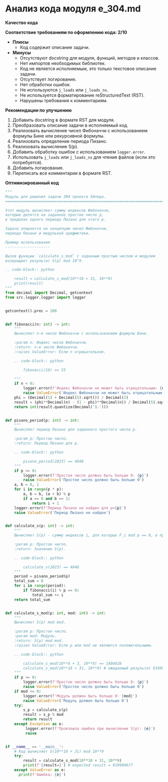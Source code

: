 # Анализ кода модуля e_304.md

**Качество кода**

**Соответствие требованиям по оформлению кода: 2/10**

- **Плюсы**
    - Код содержит описание задачи.
- **Минусы**
    - Отсутствуют docstring для модуля, функций, методов и классов.
    - Нет импортов необходимых библиотек.
    - Код не является исполняемым, это только текстовое описание задачи.
    - Отсутствует логирование.
    - Нет обработки ошибок.
    - Не используются `j_loads` или `j_loads_ns`.
    - Не используется форматирование reStructuredText (RST).
    - Нарушены требования к комментариям.

**Рекомендации по улучшению**

1.  Добавить docstring в формате RST для модуля.
2.  Преобразовать описание задачи в исполняемый код.
3.  Реализовать вычисление чисел Фибоначчи с использованием формулы Бине или рекурсивной формулы.
4.  Реализовать определение периода Пизано.
5.  Реализовать вычисление S(p).
6.  Добавить обработку ошибок с использованием `logger.error`.
7.  Использовать `j_loads` или `j_loads_ns` для чтения файлов (если это потребуется).
8.  Добавить логирование.
9.  Переписать все комментарии в формате RST.

**Оптимизированный код**

```python
"""
Модуль для решения задачи 304 проекта Эйлера.
=========================================================================================

Этот модуль вычисляет сумму индексов Фибоначчи,
которые делятся на заданное простое число p,
в пределах одного периода Пизано для этого p.

Задача опирается на концепцию чисел Фибоначчи,
периода Пизано и модульной арифметики.

Пример использования
--------------------

Вызов функции `calculate_s_mod` с заданным простым числом и модулем
возвращает результат S(p) mod 10^9.

.. code-block:: python

    result = calculate_s_mod(10**18 + 31, 10**9)
    print(result)
"""
from decimal import Decimal, getcontext
from src.logger.logger import logger


getcontext().prec = 100


def fibonacci(n: int) -> int:
    """
    Вычисляет n-е число Фибоначчи с использованием формулы Бине.

    :param n: Индекс числа Фибоначчи.
    :return: n-е число Фибоначчи.
    :raises ValueError: Если n отрицательное.

    .. code-block:: python

        fibonacci(10) == 55

    """
    if n < 0:
        logger.error(f'Индекс Фибоначчи не может быть отрицательным: {n}')
        raise ValueError('Индекс Фибоначчи не может быть отрицательным')
    phi = (Decimal(1) + Decimal(5).sqrt()) / Decimal(2)
    result = (phi**Decimal(n) - (1 - phi)**Decimal(n)) / Decimal(5).sqrt()
    return int(result.quantize(Decimal('1.')))


def pisano_period(p: int) -> int:
    """
    Вычисляет период Пизано для заданного простого числа p.

    :param p: Простое число.
    :return: Период Пизано для p.

    .. code-block:: python

        pisano_period(2023) == 4048
    """
    if p <= 0:
        logger.error(f'Простое число должно быть больше 0: {p}')
        raise ValueError('Простое число должно быть больше 0')
    a, b = 0, 1
    for i in range(p * p):
        a, b = b, (a + b) % p
        if a == 0 and b == 1:
            return i + 1
    logger.error(f'Период Пизано не найден для p={p}')
    raise ValueError('Период Пизано не найден')


def calculate_s(p: int) -> int:
    """
    Вычисляет S(p) - сумму индексов i, для которых F_i mod p == 0, в пределах периода Пизано.

    :param p: Простое число.
    :return: Значение S(p).

    .. code-block:: python

        calculate_s(2023) == 4048
    """
    period = pisano_period(p)
    total_sum = 0
    for i in range(period):
        if fibonacci(i) % p == 0:
            total_sum += i
    return total_sum


def calculate_s_mod(p: int, mod: int) -> int:
    """
    Вычисляет S(p) mod mod.

    :param p: Простое число.
    :param mod: Модуль.
    :return: S(p) mod mod.
    :raises ValueError: Если p или mod не являются положительными.

    .. code-block:: python

        calculate_s_mod(10**6 + 3, 10**9) == 1404928
        calculate_s_mod(10**18 + 31, 10**9) # ожидаемый результат 919990677
    """
    if p <= 0:
        logger.error(f'Простое число должно быть больше 0: {p}')
        raise ValueError('Простое число должно быть больше 0')
    if mod <= 0:
        logger.error(f'Модуль должен быть больше 0: {mod}')
        raise ValueError('Модуль должен быть больше 0')
    try:
        s_p = calculate_s(p)
        result = s_p % mod
        return result
    except Exception as e:
         logger.error(f'Произошла ошибка при вычислении S(p): {e}')
         raise


if __name__ == '__main__':
    # Код вычисляет S(10**18 + 31) mod 10**9
    try:
        result = calculate_s_mod(10**18 + 31, 10**9)
        print(f'{result=}') # expected result = 919990677
    except ValueError as e:
      print(f'Ошибка: {e}')
```